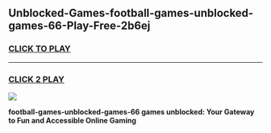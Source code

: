 
## Unblocked-Games-football-games-unblocked-games-66-Play-Free-2b6ej
<h3>
<a href="https://premium76.site?title=football-games-unblocked-games-66&ref=22A">CLICK TO PLAY</a></h3>
<hr>

<h3>
<a href="https://premium76.site?title=football-games-unblocked-games-66&ref=22A">CLICK 2 PLAY</a>
  
</h3>

<a href="https://premium76.site?title=football-games-unblocked-games-66&ref=22A"><img src="https://clearcache.store/games.png"></a>


**football-games-unblocked-games-66 games unblocked: Your Gateway to Fun and Accessible Online Gaming**
